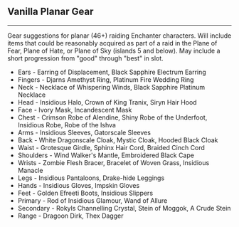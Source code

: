 ## Vanilla Planar Gear

---
Gear suggestions for planar (46+) raiding Enchanter characters. Will include items that could be reasonably acquired as part of a raid in the Plane of Fear, Plane of Hate, or Plane of Sky (islands 5 and below). May include a short progression from "good" through "best" in slot.

* Ears - Earring of Displacement, Black Sapphire Electrum Earring
* Fingers - Djarns Amethyst Ring, Platinum Fire Wedding Ring
* Neck - Necklace of Whispering Winds, Black Sapphire Platinum Necklace
* Head - Insidious Halo, Crown of King Tranix, Siryn Hair Hood
* Face - Ivory Mask, Incandescent Mask
* Chest - Crimson Robe of Alendine, Shiny Robe of the Underfoot, Insidious Robe, Robe of the Ishva
* Arms - Insidious Sleeves, Gatorscale Sleeves
* Back - White Dragonscale Cloak, Mystic Cloak, Hooded Black Cloak
* Waist - Grotesque Girdle, Sphinx Hair Cord, Braided Cinch Cord
* Shoulders - Wind Walker's Mantle, Embroidered Black Cape
* Wrists - Zombie Flesh Bracer, Bracelet of Woven Grass, Insidious Manacle
* Legs - Insidious Pantaloons, Drake-hide Leggings
* Hands - Insidious Gloves, Impskin Gloves
* Feet - Golden Efreeti Boots, Insidious Slippers
* Primary - Rod of Insidious Glamour, Wand of Allure
* Secondary - Rokyls Channelling Crystal, Stein of Moggok, A Crude Stein
* Range - Dragoon Dirk, Thex Dagger
